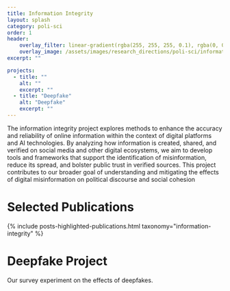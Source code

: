 ```yaml
---
title: Information Integrity
layout: splash
category: poli-sci
order: 1
header:
    overlay_filter: linear-gradient(rgba(255, 255, 255, 0.1), rgba(0, 0, 0, 0.5))
    overlay_image: /assets/images/research_directions/poli-sci/information-integrity.webp
excerpt: ""

projects:
  - title: ""
    alt: ""
    excerpt: ""
  - title: "Deepfake"
    alt: "Deepfake"
    excerpt: ""
---
```


The information integrity project explores methods to enhance the accuracy and reliability of online information within the context of digital platforms and AI technologies. By analyzing how information is created, shared, and verified on social media and other digital ecosystems, we aim to develop tools and frameworks that support the identification of misinformation, reduce its spread, and bolster public trust in verified sources. This project contributes to our broader goal of understanding and mitigating the effects of digital misinformation on political discourse and social cohesion

# Selected Publications
{% include posts-highlighted-publications.html taxonomy="information-integrity" %}

# Deepfake Project
Our survey experiment on the effects of deepfakes.


<!-- # Funding -->